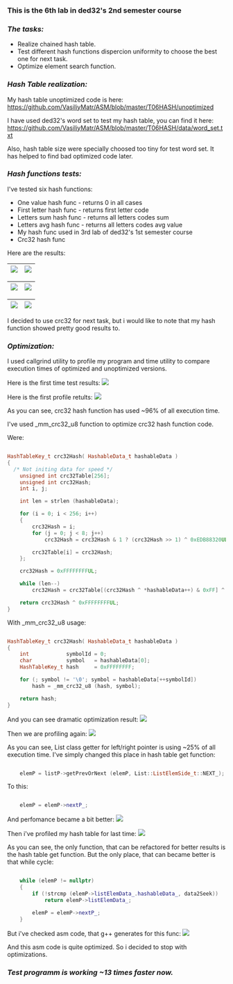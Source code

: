 
### __This is the 6th lab in ded32's 2nd semester course__

### ___The tasks:___
* Realize chained hash table.
* Test different hash functions dispercion uniformity to choose the best one for next task.
* Optimize element search function.  

### ___Hash Table realization:___

My hash table unoptimized code is here:
https://github.com/VasiliyMatr/ASM/blob/master/T06HASH/unoptimized

I have used ded32's word set to test my hash table, you can find it here:
https://github.com/VasiliyMatr/ASM/blob/master/T06HASH/data/word_set.txt

Also, hash table size were specially choosed too tiny for test word set. It has helped to find bad optimized code later.

### ___Hash functions tests:___

I've tested six hash functions:
* One value hash func - returns 0 in all cases
* First letter hash func - returns first letter code
* Letters sum hash func - returns all letters codes sum
* Letters avg hash func - returns all letters codes avg value
* My hash func used in 3rd lab of ded32's 1st semester course
* Crc32 hash func

Here are the results:

![](/data/oneValStat.png)     |  ![](/data/firstLetterStat.png)
------------------------------|------------------------------

![](/data/lettersAvgStat.png) | ![](/data/lettersSumStat.png)
------------------------------|------------------------------

![](/data/myStat.png)         | ![](/data/crc32Stat.png)
------------------------------|------------------------------

I decided to use crc32 for next task, but i would like to note that my hash function showed pretty good results to.

### ___Optimization:___

I used callgrind utility to profile my program and time utility to compare execution times of optimized and unoptimized versions.

Here is the first time test results:
![](data/firstCmp.png)

Here is the first profile retults:
![](data/firstProfile.png)

As you can see, crc32 hash function has used ~96% of all execution time.

I've used _mm_crc32_u8 function to optimize crc32 hash function code.

Were:
```c++

HashTableKey_t crc32Hash( HashableData_t hashableData )
{
  /* Not initing data for speed */
    unsigned int crc32Table[256];
    unsigned int crc32Hash;
    int i, j;

    int len = strlen (hashableData);

    for (i = 0; i < 256; i++)
    {
        crc32Hash = i;
        for (j = 0; j < 8; j++)
            crc32Hash = crc32Hash & 1 ? (crc32Hash >> 1) ^ 0xEDB88320UL : crc32Hash >> 1;

        crc32Table[i] = crc32Hash;
    };

    crc32Hash = 0xFFFFFFFFUL;

    while (len--)
        crc32Hash = crc32Table[(crc32Hash ^ *hashableData++) & 0xFF] ^ (crc32Hash >> 8);

    return crc32Hash ^ 0xFFFFFFFFUL;
}

```

With _mm_crc32_u8 usage:

```c++

HashTableKey_t crc32Hash( HashableData_t hashableData )
{
    int            symbolId = 0;
    char           symbol   = hashableData[0];
    HashTableKey_t hash     = 0xFFFFFFFF;

    for (; symbol != '\0'; symbol = hashableData[++symbolId])
        hash = _mm_crc32_u8 (hash, symbol);

    return hash;
}

```

And you can see dramatic optimization result:
![](data/secondCmp.png)

Then we are profiling again:
![](data/secondProfile.png)

As you can see, List class getter for left/right pointer is using  ~25% of all execution time.
I've simply changed this place in hash table get function:

```c++

    elemP = listP->getPrevOrNext (elemP, List::ListElemSide_t::NEXT_);

```

To this:

```c++

    elemP = elemP->nextP_;

```

And perfomance became a bit better:
![](data/thirdCmp.png)

Then i've profiled my hash table for last time:
![](data/thirdProfile.png)

As you can see, the only function, that can be refactored for better results is the hash table get function. But the only place, that can became better is that while cycle:

```c++

    while (elemP != nullptr)
    {
        if (!strcmp (elemP->listElemData_.hashableData_, data2Seek))
            return elemP->listElemData_;

        elemP = elemP->nextP_;
    }

```

But i've checked asm code, that g++ generates for this func:
![](data/asmFirst.png)

And this asm code is quite optimized. So i decided to stop with optimizations.

### ___Test programm is working ~13 times faster now.___